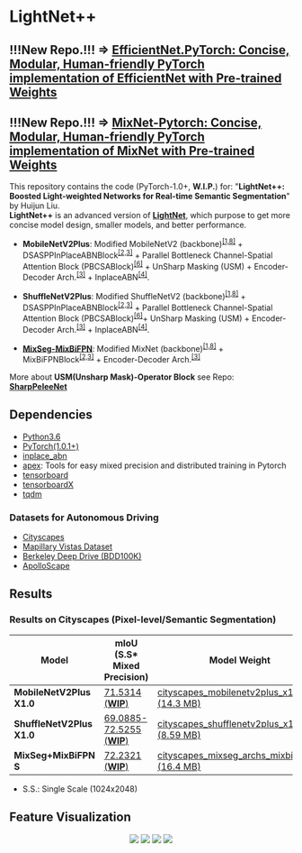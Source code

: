 # LightNet++

## !!!New Repo.!!! ⇒ **[EfficientNet.PyTorch: Concise, Modular, Human-friendly PyTorch implementation of EfficientNet with Pre-trained Weights](https://github.com/ansleliu/EfficientNet.PyTorch)**
## !!!New Repo.!!! ⇒ **[MixNet-Pytorch: Concise, Modular, Human-friendly PyTorch implementation of MixNet with Pre-trained Weights](https://github.com/ansleliu/MixNet-Pytorch)**

This repository contains the code (PyTorch-1.0+, **W.I.P.**) for: "**LightNet++: Boosted Light-weighted Networks for Real-time Semantic Segmentation**" by Huijun Liu.  
**LightNet++** is an advanced version of **[LightNet](https://github.com/ansleliu/LightNet)**,  which purpose to get more concise model design, 
smaller models, and better performance.

- **MobileNetV2Plus**: Modified MobileNetV2 (backbone)<sup>[[1,8]](#references)</sup> + DSASPPInPlaceABNBlock<sup>[[2,3]](#references)</sup> + 
Parallel Bottleneck Channel-Spatial Attention Block (PBCSABlock)<sup>[[6]](#references)</sup> + UnSharp Masking (USM) + Encoder-Decoder Arch.<sup>[[3]](#references)</sup> + 
InplaceABN<sup>[[4]](#references)</sup>.

- **ShuffleNetV2Plus**: Modified ShuffleNetV2 (backbone)<sup>[[1,8]](#references)</sup> + DSASPPInPlaceABNBlock<sup>[[2,3]](#references)</sup> + 
Parallel Bottleneck Channel-Spatial Attention Block (PBCSABlock)<sup>[[6]](#references)</sup>+ UnSharp Masking (USM)  + Encoder-Decoder Arch.<sup>[[3]](#references)</sup> + 
InplaceABN<sup>[[4]](#references)</sup>.

- [**MixSeg-MixBiFPN**](https://github.com/ansleliu/LightNetPlusPlus/blob/master/models/mixnetseg.py): Modified MixNet (backbone)<sup>[[1,8]](#references)</sup> + MixBiFPNBlock<sup>[[2,3]](#references)</sup> + Encoder-Decoder Arch.<sup>[[3]](#references)</sup>
 
More about **USM(Unsharp Mask)-Operator Block** see Repo: [**SharpPeleeNet**](https://github.com/ansleliu/SharpPeleeNet)

## Dependencies

- [Python3.6](https://www.python.org/downloads/)  
- [PyTorch(1.0.1+)](http://pytorch.org)  
- [inplace_abn](https://github.com/mapillary/inplace_abn)  
- [apex](https://github.com/NVIDIA/apex): Tools for easy mixed precision and distributed training in Pytorch  
- [tensorboard](https://www.tensorflow.org/programmers_guide/summaries_and_tensorboard)  
- [tensorboardX](https://github.com/lanpa/tensorboard-pytorch)  
- [tqdm](https://github.com/tqdm/tqdm)  

### Datasets for Autonomous Driving
- [Cityscapes](https://www.cityscapes-dataset.com/)  
- [Mapillary Vistas Dataset](https://www.mapillary.com/dataset/vistas)  
- [Berkeley Deep Drive (BDD100K)](https://bdd-data.berkeley.edu/)  
- [ApolloScape](http://apolloscape.auto/index.html#)  


## Results

### Results on Cityscapes (Pixel-level/Semantic Segmentation)

| Model | mIoU (S.S* Mixed Precision) |Model Weight|
|---|---|---|
|**MobileNetV2Plus X1.0**|[71.5314 (**WIP**)](https://github.com/ansleliu/LightNetPlusPlus/blob/master/checkpoint/MobileNetv2Plus.csv)|[cityscapes_mobilenetv2plus_x1.0.pkl (14.3 MB)](https://github.com/ansleliu/LightNetPlusPlus/blob/master/checkpoint/cityscapes_mobilenetv2plus_x1.0.pkl)|
|**ShuffleNetV2Plus X1.0**|[69.0885-72.5255 (**WIP**)](https://github.com/ansleliu/LightNetPlusPlus/blob/master/checkpoint/ShuffleNetV2PlusX1.0.csv)|[cityscapes_shufflenetv2plus_x1.0.pkl (8.59 MB)](https://github.com/ansleliu/LightNetPlusPlus/blob/master/checkpoint/cityscapes_shufflenetv2plus_x1.0.pkl)|
|**MixSeg+MixBiFPN  S**|[72.2321 (**WIP**)](https://github.com/ansleliu/LightNetPlusPlus/blob/master/checkpoint/MixSegMixBiFPN_ArchS.csv)|[cityscapes_mixseg_archs_mixbifpn.pkl (16.4 MB)](https://github.com/ansleliu/LightNetPlusPlus/blob/master/checkpoint/cityscapes_mixseg_archs_mixbifpn.pkl)|

* S.S.: Single Scale (1024x2048)

## Feature Visualization

<p align="center">
<img src="https://github.com/ansleliu/LightNetPlusPlus/blob/master/netviz/feat_viz/Figure_1.png" />
<img src="https://github.com/ansleliu/LightNetPlusPlus/blob/master/netviz/feat_viz/Figure_3.png" />
<img src="https://github.com/ansleliu/LightNetPlusPlus/blob/master/netviz/feat_viz/Figure_5.png" />
<img src="https://github.com/ansleliu/LightNetPlusPlus/blob/master/netviz/feat_viz/Figure_8.png" />
</p>
